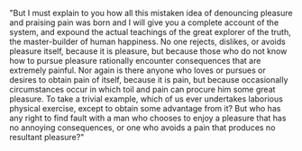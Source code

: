 "But I must explain to you how all this mistaken idea of denouncing pleasure and praising pain was born and I
will give you a complete account of the system, and expound the actual teachings of the great explorer of the
 truth, the master-builder of human happiness. No one rejects, dislikes, or avoids pleasure itself, because it
  is pleasure, but because those who do not know how to pursue pleasure rationally encounter consequences that
   are extremely painful. Nor again is there anyone who loves or pursues or desires to obtain pain of itself, 
   because it is pain, but because occasionally circumstances occur in which toil and pain can procure him 
   some great pleasure. To take a trivial example, which of us ever undertakes laborious physical exercise,
   except to obtain some advantage from it? But who has any right to find fault with a man who chooses to 
   enjoy a pleasure that has no annoying consequences, or one who avoids a pain that produces no resultant 
   pleasure?"